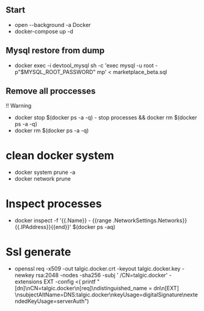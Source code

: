 ## Start

- open --background -a Docker
- docker-compose up -d

## Mysql restore from dump

- docker exec -i devtool_mysql sh -c 'exec mysql -u root -p"$MYSQL_ROOT_PASSWORD"  mp' < marketplace_beta.sql

## Remove all proccesses

!! Warning

* docker stop $(docker ps -a -q) - stop processes && docker rm $(docker ps -a -q)
* docker rm $(docker ps -a -q)

# clean docker system

- docker system prune -a
- docker network prune

# Inspect processes

- docker inspect -f '{{.Name}} - {{range .NetworkSettings.Networks}}{{.IPAddress}}{{end}}' $(docker ps -aq)

# Ssl generate

- openssl req -x509 -out talgic.docker.crt -keyout talgic.docker.key -newkey rsa:2048 -nodes -sha256 -subj '
  /CN=talgic.docker' -extensions EXT -config <( printf "[dn]\nCN=talgic.docker\n[req]\ndistinguished_name = dn\n[EXT]
  \nsubjectAltName=DNS:talgic.docker\nkeyUsage=digitalSignature\nextendedKeyUsage=serverAuth")
